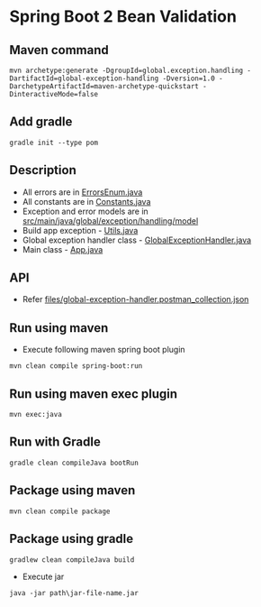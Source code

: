 # Spring Boot 2 Bean Validation

## Maven command
```
mvn archetype:generate -DgroupId=global.exception.handling -DartifactId=global-exception-handling -Dversion=1.0 -DarchetypeArtifactId=maven-archetype-quickstart -DinteractiveMode=false
```

## Add gradle
```
gradle init --type pom
```

## Description
* All errors are in [ErrorsEnum.java](src/main/java/global/exception/handling/util/ErrorsEnum.java)
* All constants are in [Constants.java](src/main/java/global/exception/handling/util/Constants.java)
* Exception and error models are in [src/main/java/global/exception/handling/model](src/main/java/global/exception/handling/model)
* Build app exception - [Utils.java](src/main/java/global/exception/handling/util/Utils.java)
* Global exception handler class - [GlobalExceptionHandler.java](src/main/java/global/exception/handling/config/GlobalExceptionHandler.java)
* Main class - [App.java](src/main/java/global/exception/handling/App.java)

## API
* Refer [files/global-exception-handler.postman_collection.json](files/global-exception-handler.postman_collection.json)

## Run using maven
* Execute following maven spring boot plugin
```
mvn clean compile spring-boot:run
```

## Run using maven exec plugin
```
mvn exec:java
```

## Run with Gradle
```
gradle clean compileJava bootRun
```

## Package using maven
```
mvn clean compile package
```

## Package using gradle
```
gradlew clean compileJava build
```

* Execute jar
```
java -jar path\jar-file-name.jar
```